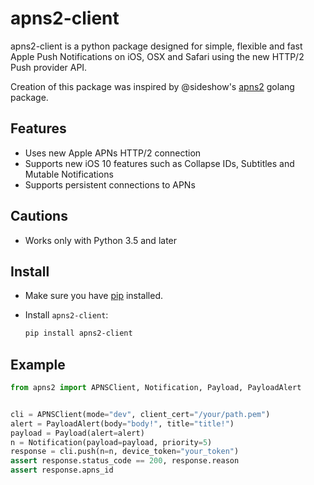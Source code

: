 # apns2-client

apns2-client is a python package designed for simple, flexible and fast Apple Push Notifications on iOS, OSX and Safari using the new HTTP/2 Push provider API.

Creation of this package was inspired by @sideshow's [apns2](https://github.com/sideshow/apns2) golang package.

## Features

- Uses new Apple APNs HTTP/2 connection
- Supports new iOS 10 features such as Collapse IDs, Subtitles and Mutable Notifications
- Supports persistent connections to APNs

## Cautions

- Works only with Python 3.5 and later

## Install

- Make sure you have [pip](https://pip.pypa.io/en/stable/installing/) installed.
- Install `apns2-client`:

  ```sh
  pip install apns2-client
  ```

## Example

```python
from apns2 import APNSClient, Notification, Payload, PayloadAlert


cli = APNSClient(mode="dev", client_cert="/your/path.pem")
alert = PayloadAlert(body="body!", title="title!")
payload = Payload(alert=alert)
n = Notification(payload=payload, priority=5)
response = cli.push(n=n, device_token="your_token")
assert response.status_code == 200, response.reason
assert response.apns_id
```
